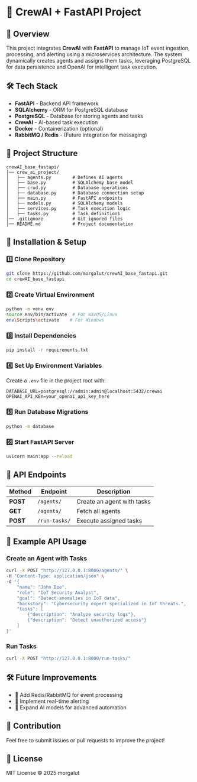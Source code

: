 # 🚀 CrewAI + FastAPI Project

## 📌 Overview
This project integrates **CrewAI** with **FastAPI** to manage IoT event ingestion, processing, and alerting using a microservices architecture. The system dynamically creates agents and assigns them tasks, leveraging PostgreSQL for data persistence and OpenAI for intelligent task execution.

## 🛠️ Tech Stack
- **FastAPI** - Backend API framework
- **SQLAlchemy** - ORM for PostgreSQL database
- **PostgreSQL** - Database for storing agents and tasks
- **CrewAI** - AI-based task execution
- **Docker** - Containerization (optional)
- **RabbitMQ / Redis** - (Future integration for messaging)

## 📂 Project Structure
```
crewAI_base_fastapi/
│── crew_ai_project/
│   ├── agents.py        # Defines AI agents
│   ├── base.py          # SQLAlchemy base model
│   ├── crud.py          # Database operations
│   ├── database.py      # Database connection setup
│   ├── main.py          # FastAPI endpoints
│   ├── models.py        # SQLAlchemy models
│   ├── services.py      # Task execution logic
│   ├── tasks.py         # Task definitions
│── .gitignore           # Git ignored files
│── README.md            # Project documentation
```

## 🚀 Installation & Setup
### 1️⃣ Clone Repository
```sh
git clone https://github.com/morgalut/crewAI_base_fastapi.git
cd crewAI_base_fastapi
```

### 2️⃣ Create Virtual Environment
```sh
python -m venv env
source env/bin/activate  # For macOS/Linux
env\Scripts\activate    # For Windows
```

### 3️⃣ Install Dependencies
```sh
pip install -r requirements.txt
```

### 4️⃣ Set Up Environment Variables
Create a `.env` file in the project root with:
```
DATABASE_URL=postgresql://admin:admin@localhost:5432/crewai
OPENAI_API_KEY=your_openai_api_key_here
```

### 5️⃣ Run Database Migrations
```sh
python -m database
```

### 6️⃣ Start FastAPI Server
```sh
uvicorn main:app --reload
```

## 📡 API Endpoints
| Method | Endpoint | Description |
|--------|---------|-------------|
| **POST** | `/agents/` | Create an agent with tasks |
| **GET** | `/agents/` | Fetch all agents |
| **POST** | `/run-tasks/` | Execute assigned tasks |

## 🎯 Example API Usage
### Create an Agent with Tasks
```sh
curl -X POST "http://127.0.0.1:8000/agents/" \
-H "Content-Type: application/json" \
-d '{
    "name": "John Doe",
    "role": "IoT Security Analyst",
    "goal": "Detect anomalies in IoT data",
    "backstory": "Cybersecurity expert specialized in IoT threats.",
    "tasks": [
        {"description": "Analyze security logs"},
        {"description": "Detect unauthorized access"}
    ]
}'
```

### Run Tasks
```sh
curl -X POST "http://127.0.0.1:8000/run-tasks/"
```

## 🛠️ Future Improvements
- 🔹 Add Redis/RabbitMQ for event processing
- 🔹 Implement real-time alerting
- 🔹 Expand AI models for advanced automation

## 🤝 Contribution
Feel free to submit issues or pull requests to improve the project!

## 📜 License
MIT License © 2025 morgalut
